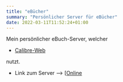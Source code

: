 ```yaml
---
title: "eBücher"
summary: "Persönlicher Server für eBücher"
date: 2022-03-11T11:52:24+01:00
---
```


Mein persönlicher eBuch-Server, welcher 

+ [Calibre-Web](https://github.com/janeczku/calibre-web)

nutzt.

+ Link zum Server --> [[Online](https://book.derchef.site)
